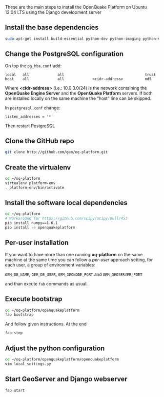 These are the main steps to install the OpenQuake Platform on Ubuntu 12.04 LTS using the Django development server

## Install the base dependencies

```bash
sudo apt-get install build-essential python-dev python-imaging python-virtualenv git postgresql-9.1 postgresql-server-dev-9.1 postgresql-contrib-9.1 postgresql-9.1-postgis openjdk-6-jre libxml2 libxml2-dev libxslt1-dev libxslt1.1 libblas-dev liblapack-dev curl wget xmlstarlet imagemagick gfortran
```

## Change the PostgreSQL configuration

On top the `pg_hba.conf` add:

```
local   all             all                                     trust
host    all             all             <cidr-address>          md5
```
Where **&lt;cidr-address&gt;** (i.e.: 10.0.3.0/24) is the network containing the **OpenQuake Engine Server** and the **OpenQuake Platform** servers. If both are installed locally on the same machine the "host" line can be skipped.


In `postgresql.conf` change:

`listen_addresses = '*'`

Then restart PostgreSQL

## Clone the GitHub repo
```bash
git clone http://github.com/gem/oq-platform.git
```

## Create the virtualenv
```bash
cd ~/oq-platform
virtualenv platform-env
. platform-env/bin/activate
```
## Install the software local dependencies
```bash
cd ~/oq-platform
# Workaround for https://github.com/scipy/scipy/pull/453
pip install numpy==1.6.1
pip install -e openquakeplatform
```

## Per-user installation
If you want to have more than one running **oq-platform** on the same machine at the same time you can follow a *per-user* approach setting, for each user, a group of environment variables:

```GEM_DB_NAME```, ```GEM_DB_USER```, ```GEM_GEONODE_PORT``` and ```GEM_GEOSERVER_PORT```

and than excute ```fab``` commands as usual.

## Execute bootstrap
```bash
cd ~/oq-platform/openquakeplatform
fab bootstrap
```
And follow given instructions. At the end
```bash
fab stop
```

## Adjust the python configuration
```bash
cd ~/oq-platform/openquakeplatform/openquakeplatform
vim local_settings.py
```

## Start GeoServer and Django webserver
```bash
fab start
```

